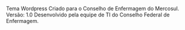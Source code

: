 Tema Wordpress Criado para o Conselho de Enfermagem do Mercosul.
Versão: 1.0
Desenvolvido pela equipe de TI do Conselho Federal de Enfermagem.
